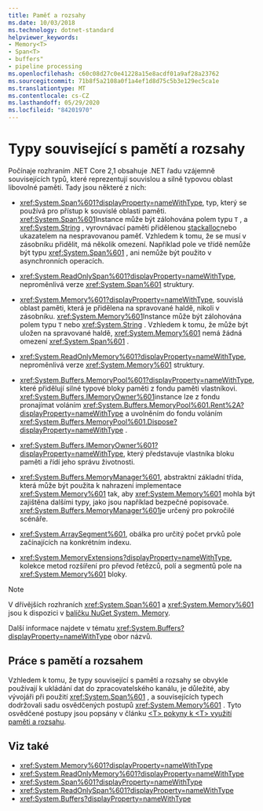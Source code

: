 ```yaml
---
title: Paměť a rozsahy
ms.date: 10/03/2018
ms.technology: dotnet-standard
helpviewer_keywords:
- Memory<T>
- Span<T>
- buffers"
- pipeline processing
ms.openlocfilehash: c60c08d27c0e41228a15e8acdf01a9af28a23762
ms.sourcegitcommit: 71b8f5a2108a0f1a4ef1d8d75c5b3e129ec5ca1e
ms.translationtype: MT
ms.contentlocale: cs-CZ
ms.lasthandoff: 05/29/2020
ms.locfileid: "84201970"
---
```

# <a name="memory--and-span-related-types"></a>Typy související s pamětí a rozsahy

Počínaje rozhraním .NET Core 2,1 obsahuje .NET řadu vzájemně souvisejících typů, které reprezentují souvislou a silně typovou oblast libovolné paměti. Tady jsou některé z nich:

- <xref:System.Span%601?displayProperty=nameWithType>, typ, který se používá pro přístup k souvislé oblasti paměti. <xref:System.Span%601>Instance může být zálohována polem typu `T` , a <xref:System.String> , vyrovnávací paměti přidělenou [stackalloc](../../csharp/language-reference/operators/stackalloc.md)nebo ukazatelem na nespravovanou paměť. Vzhledem k tomu, že se musí v zásobníku přidělit, má několik omezení. Například pole ve třídě nemůže být typu <xref:System.Span%601> , ani nemůže být použito v asynchronních operacích.

- <xref:System.ReadOnlySpan%601?displayProperty=nameWithType>, neproměnlivá verze <xref:System.Span%601> struktury.

- <xref:System.Memory%601?displayProperty=nameWithType>, souvislá oblast paměti, která je přidělena na spravované haldě, nikoli v zásobníku. <xref:System.Memory%601>Instance může být zálohována polem typu `T` nebo <xref:System.String> . Vzhledem k tomu, že může být uložen na spravované haldě, <xref:System.Memory%601> nemá žádná omezení <xref:System.Span%601> .

- <xref:System.ReadOnlyMemory%601?displayProperty=nameWithType>, neproměnlivá verze <xref:System.Memory%601> struktury.

- <xref:System.Buffers.MemoryPool%601?displayProperty=nameWithType>, které přidělují silné typové bloky paměti z fondu paměti vlastníkovi. <xref:System.Buffers.IMemoryOwner%601>instance lze z fondu pronajímat voláním <xref:System.Buffers.MemoryPool%601.Rent%2A?displayProperty=nameWithType> a uvolněním do fondu voláním <xref:System.Buffers.MemoryPool%601.Dispose?displayProperty=nameWithType> .

- <xref:System.Buffers.IMemoryOwner%601?displayProperty=nameWithType>, který představuje vlastníka bloku paměti a řídí jeho správu životnosti.

- <xref:System.Buffers.MemoryManager%601>, abstraktní základní třída, která může být použita k nahrazení implementace <xref:System.Memory%601> tak, aby <xref:System.Memory%601> mohla být zajištěna dalšími typy, jako jsou například bezpečné popisovače. <xref:System.Buffers.MemoryManager%601>je určený pro pokročilé scénáře.

- <xref:System.ArraySegment%601>, obálka pro určitý počet prvků pole začínajících na konkrétním indexu.

- <xref:System.MemoryExtensions?displayProperty=nameWithType>, kolekce metod rozšíření pro převod řetězců, polí a segmentů pole na <xref:System.Memory%601> bloky.

> [!NOTE]
> V dřívějších rozhraních <xref:System.Span%601> a <xref:System.Memory%601> jsou k dispozici v [balíčku NuGet System. Memory](https://www.nuget.org/packages/System.Memory/).

Další informace najdete v tématu <xref:System.Buffers?displayProperty=nameWithType> obor názvů.

## <a name="working-with-memory-and-span"></a>Práce s pamětí a rozsahem

Vzhledem k tomu, že typy související s pamětí a rozsahy se obvykle používají k ukládání dat do zpracovatelského kanálu, je důležité, aby vývojáři při použití <xref:System.Span%601> , a souvisejících typech dodržovali sadu osvědčených postupů <xref:System.Memory%601> . Tyto osvědčené postupy jsou popsány v článku [ \<T> pokyny k \<T> využití paměti a rozsahu](memory-t-usage-guidelines.md).

## <a name="see-also"></a>Viz také

- <xref:System.Memory%601?displayProperty=nameWithType>
- <xref:System.ReadOnlyMemory%601?displayProperty=nameWithType>
- <xref:System.Span%601?displayProperty=nameWithType>
- <xref:System.ReadOnlySpan%601?displayProperty=nameWithType>
- <xref:System.Buffers?displayProperty=nameWithType>
